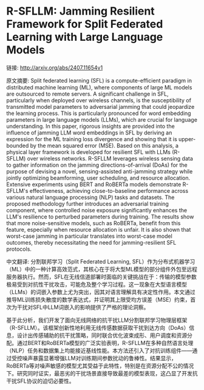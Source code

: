 # R-SFLLM: Jamming Resilient Framework for Split Federated Learning with Large Language Models

链接: http://arxiv.org/abs/2407.11654v1

原文摘要:
Split federated learning (SFL) is a compute-efficient paradigm in distributed
machine learning (ML), where components of large ML models are outsourced to
remote servers. A significant challenge in SFL, particularly when deployed over
wireless channels, is the susceptibility of transmitted model parameters to
adversarial jamming that could jeopardize the learning process. This is
particularly pronounced for word embedding parameters in large language models
(LLMs), which are crucial for language understanding. In this paper, rigorous
insights are provided into the influence of jamming LLM word embeddings in SFL
by deriving an expression for the ML training loss divergence and showing that
it is upper-bounded by the mean squared error (MSE). Based on this analysis, a
physical layer framework is developed for resilient SFL with LLMs (R-SFLLM)
over wireless networks. R-SFLLM leverages wireless sensing data to gather
information on the jamming directions-of-arrival (DoAs) for the purpose of
devising a novel, sensing-assisted anti-jamming strategy while jointly
optimizing beamforming, user scheduling, and resource allocation. Extensive
experiments using BERT and RoBERTa models demonstrate R-SFLLM's effectiveness,
achieving close-to-baseline performance across various natural language
processing (NLP) tasks and datasets. The proposed methodology further
introduces an adversarial training component, where controlled noise exposure
significantly enhances the LLM's resilience to perturbed parameters during
training. The results show that more noise-sensitive models, such as RoBERTa,
benefit from this feature, especially when resource allocation is unfair. It is
also shown that worst-case jamming in particular translates into worst-case
model outcomes, thereby necessitating the need for jamming-resilient SFL
protocols.

中文翻译:
分割联邦学习（Split Federated Learning, SFL）作为分布式机器学习（ML）中的一种计算高效范式，其核心在于将大型ML模型的部分组件外包至远程服务器执行。然而，SFL在无线信道部署时面临的关键挑战在于：传输的模型参数极易受到对抗性干扰攻击，可能危及整个学习过程。这一现象在大型语言模型（LLMs）的词嵌入参数上尤为突出，因其对语言理解具有决定性作用。本文通过推导ML训练损失散度的数学表达式，并证明其上限受均方误差（MSE）约束，首次为干扰对SFL中LLM词嵌入的影响提供了严格的理论洞察。

基于此分析，我们开发了面向无线网络的抗干扰LLM分割联邦学习物理层框架（R-SFLLM）。该框架创新性地利用无线传感数据获取干扰到达方向（DoAs）信息，设计出传感辅助的抗干扰策略，同时联合优化波束成形、用户调度和资源分配。通过BERT和RoBERTa模型的广泛实验表明，R-SFLLM在多种自然语言处理（NLP）任务和数据集上均能接近基线性能。本方法还引入了对抗训练组件——通过受控噪声暴露显著增强LLM对训练期间参数扰动的鲁棒性。结果显示，RoBERTa等对噪声敏感的模型尤其受益于此特性，特别是在资源分配不公的情况下。研究同时证实，最恶劣的干扰场景直接导致最差的模型表现，这凸显了开发抗干扰SFL协议的迫切必要性。
